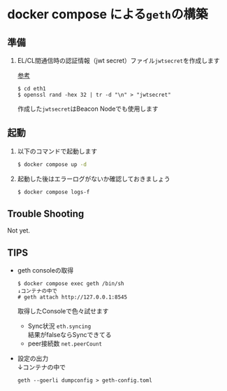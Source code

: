 # docker compose による`geth`の構築

## 準備
1. EL/CL間通信時の認証情報（jwt secret）ファイル`jwtsecret`を作成します  

    [参考](https://docs.prylabs.network/docs/execution-node/authentication)
    ```
    $ cd eth1
    $ openssl rand -hex 32 | tr -d "\n" > "jwtsecret"
    ```
    作成した`jwtsecret`はBeacon Nodeでも使用します
## 起動

1. 以下のコマンドで起動します
    ```sh
    $ docker compose up -d
    ```
1. 起動した後はエラーログがないか確認しておきましょう
    ```sh
    $ docker compose logs-f
    ```

## Trouble Shooting
Not yet.


## TIPS
- geth consoleの取得
    ```
    $ docker compose exec geth /bin/sh
    ↓コンテナの中で
    # geth attach http://127.0.0.1:8545
    ```

    取得したConsoleで色々試せます
    - Sync状況  `eth.syncing`  
    結果がfalseならSyncできてる
    - peer接続数  `net.peerCount`


- 設定の出力  
    ↓コンテナの中で
    ```
    geth --goerli dumpconfig > geth-config.toml
    ```
